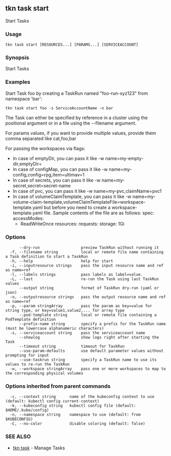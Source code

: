 ## tkn task start

Start Tasks

### Usage

```
tkn task start [RESOURCES...] [PARAMS...] [SERVICEACCOUNT]
```

### Synopsis

Start Tasks

### Examples

Start Task foo by creating a TaskRun named "foo-run-xyz123" from namespace 'bar':

    tkn task start foo -s ServiceAccountName -n bar

The Task can either be specified by reference in a cluster using the positional argument
or in a file using the --filename argument.

For params values, if you want to provide multiple values, provide them comma separated
like cat,foo,bar

For passing the workspaces via flags:

- In case of emptyDir, you can pass it like -w name=my-empty-dir,emptyDir=
- In case of configMap, you can pass it like -w name=my-config,config=rpg,item=ultimav=1
- In case of secrets, you can pass it like -w name=my-secret,secret=secret-name
- In case of pvc, you can pass it like -w name=my-pvc,claimName=pvc1
- In case of volumeClaimTemplate, you can pass it like -w name=my-volume-claim-template,volumeClaimTemplateFile=workspace-template.yaml
  but before you need to create a workspace-template.yaml file. Sample contents of the file are as follows:
  spec:
   accessModes:
     - ReadWriteOnce
   resources:
     requests:
       storage: 1Gi


### Options

```
      --dry-run                  preview TaskRun without running it
  -f, --filename string          local or remote file name containing a Task definition to start a TaskRun
  -h, --help                     help for start
  -i, --inputresource strings    pass the input resource name and ref as name=ref
  -l, --labels strings           pass labels as label=value.
  -L, --last                     re-run the Task using last TaskRun values
      --output string            format of TaskRun dry-run (yaml or json)
  -o, --outputresource strings   pass the output resource name and ref as name=ref
  -p, --param stringArray        pass the param as key=value for string type, or key=value1,value2,... for array type
      --pod-template string      local or remote file containing a PodTemplate definition
      --prefix-name string       specify a prefix for the TaskRun name (must be lowercase alphanumeric characters)
  -s, --serviceaccount string    pass the serviceaccount name
      --showlog                  show logs right after starting the Task
      --timeout string           timeout for TaskRun
      --use-param-defaults       use default parameter values without prompting for input
      --use-taskrun string       specify a TaskRun name to use its values to re-run the TaskRun
  -w, --workspace stringArray    pass one or more workspaces to map to the corresponding physical volumes
```

### Options inherited from parent commands

```
  -c, --context string      name of the kubeconfig context to use (default: kubectl config current-context)
  -k, --kubeconfig string   kubectl config file (default: $HOME/.kube/config)
  -n, --namespace string    namespace to use (default: from $KUBECONFIG)
  -C, --no-color            disable coloring (default: false)
```

### SEE ALSO

* [tkn task](tkn_task.md)	 - Manage Tasks

